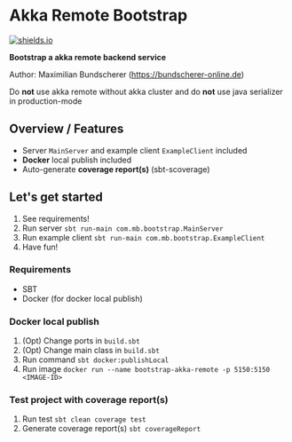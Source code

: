 # Akka Remote Bootstrap

[![shields.io](http://img.shields.io/badge/license-Apache2-blue.svg)](http://www.apache.org/licenses/LICENSE-2.0.txt)

**Bootstrap a akka remote backend service**

Author: Maximilian Bundscherer (https://bundscherer-online.de)

Do **not** use akka remote without akka cluster and do **not** use java serializer in production-mode

## Overview / Features
- Server ``MainServer`` and example client ``ExampleClient`` included
- **Docker** local publish included
- Auto-generate **coverage report(s)** (sbt-scoverage)

## Let's get started
1. See requirements!
2. Run server ``sbt run-main com.mb.bootstrap.MainServer``
3. Run example client ``sbt run-main com.mb.bootstrap.ExampleClient``
4. Have fun!

### Requirements
- SBT
- Docker (for docker local publish)

### Docker local publish
1. (Opt) Change ports in ``build.sbt``
2. (Opt) Change main class in ``build.sbt``
3. Run command ``sbt docker:publishLocal``
4. Run image ``docker run --name bootstrap-akka-remote -p 5150:5150 <IMAGE-ID>``

### Test project with coverage report(s)
1. Run test ``sbt clean coverage test``
2. Generate coverage report(s) ``sbt coverageReport``
